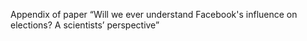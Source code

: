 Appendix of paper “Will we ever understand Facebook's influence on elections? A scientists’ perspective”
